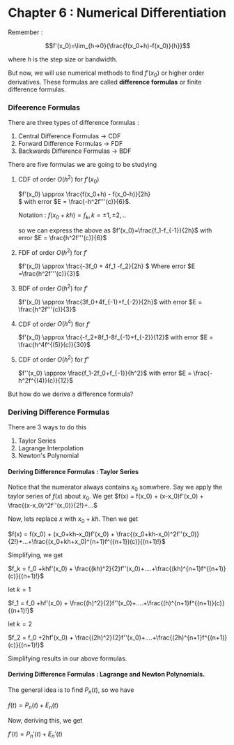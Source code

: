 # Chapter 6 : Numerical Differentiation

Remember : 

$$f'(x_0)=\lim_{h->0}{\frac{f(x_0+h)-f(x_0)}{h}}$$

where $h$ is the step size or bandwidth.

But now, we will use numerical methods to find $f'(x_0)$ or higher order derivatives. These formulas are called **difference formulas** or finite difference formulas.

### Difeerence Formulas

There are three types of  difference formulas :

1. Central Difference Formulas $\to$ CDF
2. Forward Difference Formulas $\to$ FDF
3. Backwards Difference Formulas $\to$ BDF

There are five formulas we are going to be studying

1. CDF of order $O(h^2)$ for $f'(x_0)$

    $f'(x_0) \approx \frac{f(x_0+h) - f(x_0-h)}{2h}   
    $ with error $E = \frac{-h^2f'''(c)}{6}$.

    Notation : $f(x_0+kh) = f_k, k=\pm1,\pm2,..$

    so we can express the above as $f'(x_0)=\frac{f_1-f_{-1}}{2h}$ with error $E = \frac{h^2f'''(c)}{6}$

    
2. FDF of order $O(h^2)$ for $f'$ 

    $f'(x_0) \approx \frac{-3f_0 + 4f_1 -f_2}{2h} $ Where error $E =\frac{h^2f'''(c)}{3}$ 

3. BDF of order $O(h^2)$ for $f'$

    $f'(x_0) \approx \frac{3f_0+4f_{-1}+f_{-2}}{2h}$  with error $E = \frac{h^2f'''(c)}{3}$  

4. CDF of order $O(h^4)$ flor $f'$

    $f'(x_0) \approx \frac{-f_2+8f_1-8f_{-1}+f_{-2}}{12}$ with error $E = \frac{h^4f^{(5)}(c)}{30}$

5. CDF of order $O(h^2)$ for $f''$

    $f''(x_0) \approx \frac{f_1-2f_0+f_{-1}}{h^2}$ with error $E = \frac{-h^2f^{(4)}(c)}{12}$


But how do we derive a difference formula?

### Deriving Difference Formulas

There are 3 ways to do this

1. Taylor Series
2. Lagrange Interpolation
3. Newton's Polynomial

#### Deriving Difference Formulas : Taylor Series

Notice that the numerator always contains $x_0$ somwhere. Say we apply the taylor series of $f(x)$ about $x_0$. We get $f(x) = f(x_0) + (x-x_0)f'(x_0) + \frac{(x-x_0)^2f''(x_0)}{2!}+...$

Now, lets replace $x$ with $x_0+kh$. Then we get

$f(x) = f(x_0) + (x_0+kh-x_0)f'(x_0) + \frac{(x_0+kh-x_0)^2f''(x_0)}{2!}+...+\frac{(x_0+kh+x_0)^{n+1}f^({n+1})(c)}{(n+1)!}$

Simplifying, we get

$f_k = f_0 +khf'(x_0) + \frac{(kh)^2}{2}f''(x_0)+....+\frac{(kh)^{n+1}f^{(n+1)}(c)}{(n+1)!}$

let $k=1$ 

$f_1 = f_0 +hf'(x_0) + \frac{(h)^2}{2}f''(x_0)+....+\frac{(h)^{n+1}f^{(n+1)}(c)}{(n+1)!}$

let $k=2$ 

$f_2 = f_0 +2hf'(x_0) + \frac{(2h)^2}{2}f''(x_0)+....+\frac{(2h)^{n+1}f^{(n+1)}(c)}{(n+1)!}$


Simplifying results in our above formulas.

#### Deriving Difference Formulas : Lagrange and Newton Polynomials.

The general idea is to find $P_n(t)$, so we have

$f(t) =  P_n(t) + E_n(t)$

Now, deriving this, we get

$f'(t) = P_n'(t) + E_n'(t)$
